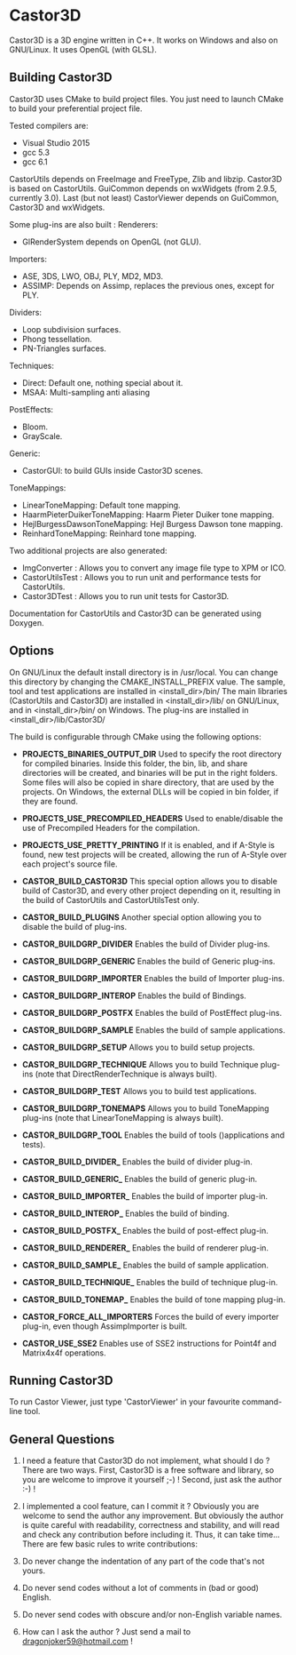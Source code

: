 Castor3D
========

Castor3D is a 3D engine written in C++.
It works on Windows and also on GNU/Linux.
It uses OpenGL (with GLSL).

Building Castor3D
-----------------

Castor3D uses CMake to build project files.
You just need to launch CMake to build your preferential project file.

Tested compilers are:
- Visual Studio 2015
- gcc 5.3
- gcc 6.1

CastorUtils depends on FreeImage and FreeType, Zlib and libzip.
Castor3D is based on CastorUtils.
GuiCommon depends on wxWidgets (from 2.9.5, currently 3.0).
Last (but not least) CastorViewer depends on GuiCommon, Castor3D and wxWidgets.

Some plug-ins are also built :
Renderers:
- GlRenderSystem depends on OpenGL (not GLU).

Importers:
- ASE, 3DS, LWO, OBJ, PLY, MD2, MD3.
- ASSIMP: Depends on Assimp, replaces the previous ones, except for PLY.

Dividers:
- Loop subdivision surfaces.
- Phong tessellation.
- PN-Triangles surfaces.

Techniques:
- Direct: Default one, nothing special about it.
- MSAA: Multi-sampling anti aliasing

PostEffects:
- Bloom.
- GrayScale.

Generic:
- CastorGUI: to build GUIs inside Castor3D scenes.

ToneMappings:
- LinearToneMapping: Default tone mapping.
- HaarmPieterDuikerToneMapping: Haarm Pieter Duiker tone mapping.
- HejlBurgessDawsonToneMapping: Hejl Burgess Dawson tone mapping.
- ReinhardToneMapping: Reinhard tone mapping.

Two additional projects are also generated:
- ImgConverter : Allows you to convert any image file type to XPM or ICO.
- CastorUtilsTest : Allows you to run unit and performance tests for
    CastorUtils.
- Castor3DTest : Allows you to run unit tests for Castor3D.

Documentation for CastorUtils and Castor3D can be generated using Doxygen.

Options
-------

On GNU/Linux the default install directory is in /usr/local.
You can change this directory by changing the CMAKE_INSTALL_PREFIX value.
The sample, tool and test applications are installed in <install_dir>/bin/
The main libraries (CastorUtils and Castor3D) are installed in
<install_dir>/lib/ on GNU/Linux, and in <install_dir>/bin/ on Windows.
The plug-ins are installed in <install_dir>/lib/Castor3D/

The build is configurable through CMake using the following options:
- **PROJECTS_BINARIES_OUTPUT_DIR**
    Used to specify the root directory for compiled binaries.
    Inside this folder, the bin, lib, and share directories will be created,
    and binaries will be put in the right folders.
    Some files will also be copied in share directory, that are used by the
    projects.
    On Windows, the external DLLs will be copied in bin folder, if they are
    found.

- **PROJECTS_USE_PRECOMPILED_HEADERS**
    Used to enable/disable the use of Precompiled Headers for the compilation.

- **PROJECTS_USE_PRETTY_PRINTING**
    If it is enabled, and if A-Style is found, new test projects will be
    created, allowing the run of A-Style over each project's source file.

- **CASTOR_BUILD_CASTOR3D**
    This special option allows you to disable build of Castor3D, and every
    other project depending on it, resulting in the build of CastorUtils and
    CastorUtilsTest only.

- **CASTOR_BUILD_PLUGINS**
    Another special option allowing you to disable the build of plug-ins.

- **CASTOR_BUILDGRP_DIVIDER**
    Enables the build of Divider plug-ins.

- **CASTOR_BUILDGRP_GENERIC**
    Enables the build of Generic plug-ins.

- **CASTOR_BUILDGRP_IMPORTER**
    Enables the build of Importer plug-ins.

- **CASTOR_BUILDGRP_INTEROP**
    Enables the build of Bindings.

- **CASTOR_BUILDGRP_POSTFX**
    Enables the build of PostEffect plug-ins.

- **CASTOR_BUILDGRP_SAMPLE**
    Enables the build of sample applications.

- **CASTOR_BUILDGRP_SETUP**
    Allows you to build setup projects.

- **CASTOR_BUILDGRP_TECHNIQUE**
    Allows you to build Technique plug-ins (note that DirectRenderTechnique is
    always built).

- **CASTOR_BUILDGRP_TEST**
    Allows you to build test applications.

- **CASTOR_BUILDGRP_TONEMAPS**
    Allows you to build ToneMapping plug-ins (note that LinearToneMapping is
    always built).

- **CASTOR_BUILDGRP_TOOL**
    Enables the build of tools ()applications and tests).

- **CASTOR_BUILD_DIVIDER_<NAME>**
    Enables the build of <Name> divider plug-in.

- **CASTOR_BUILD_GENERIC_<NAME>**
    Enables the build of <Name> generic plug-in.

- **CASTOR_BUILD_IMPORTER_<NAME>**
    Enables the build of <Name> importer plug-in.

- **CASTOR_BUILD_INTEROP_<NAME>**
    Enables the build of <Name> binding.

- **CASTOR_BUILD_POSTFX_<NAME>**
    Enables the build of <Name> post-effect plug-in.

- **CASTOR_BUILD_RENDERER_<NAME>**
    Enables the build of <Name> renderer plug-in.

- **CASTOR_BUILD_SAMPLE_<NAME>**
    Enables the build of <Name> sample application.

- **CASTOR_BUILD_TECHNIQUE_<NAME>**
    Enables the build of <Name> technique plug-in.

- **CASTOR_BUILD_TONEMAP_<NAME>**
    Enables the build of <Name> tone mapping plug-in.

- **CASTOR_FORCE_ALL_IMPORTERS**
    Forces the build of every importer plug-in, even though AssimpImporter is
    built.

- **CASTOR_USE_SSE2**
    Enables use of SSE2 instructions for Point4f and Matrix4x4f operations.

Running Castor3D
----------------

To run Castor Viewer, just type 'CastorViewer' in your favourite command-line
tool.

General Questions
-----------------

1. I need a feature that Castor3D do not implement, what should I do ?
  There are two ways.
  First, Castor3D is a free software and library, so you are welcome to improve
  it yourself ;-) !
  Second, just ask the author :-) ! 

2. I implemented a cool feature, can I commit it ?
  Obviously you are welcome to send the author any improvement. But obviously
  the author is quite careful with readability, correctness and stability, 
  and will read and check any contribution before including it.
  Thus, it can take time... There are few basic rules to write contributions:
  1. Do never change the indentation of any part of the code that's not yours.
  2. Do never send codes without a lot of comments in (bad or good) English.
  3. Do never send codes with obscure and/or non-English variable names.

3. How can I ask the author ?
  Just send a mail to <dragonjoker59@hotmail.com> !
